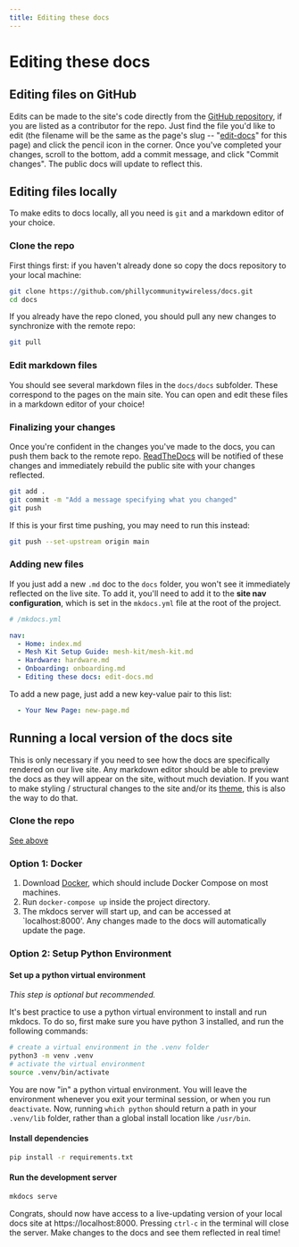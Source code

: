 ```yaml
---
title: Editing these docs
---
```


# Editing these docs

## Editing files on GitHub

Edits can be made to the site's code directly from the [GitHub repository](https://github.com/phillycommunitywireless/docs/edit/main/docs/edit-docs.md), if you are listed as a contributor for the repo. Just find the file you'd like to edit (the filename will be the same as the page's slug -- "[edit-docs](https://github.com/phillycommunitywireless/docs)" for this page) and click the pencil icon in the corner. Once you've completed your changes, scroll to the bottom, add a commit message, and click "Commit changes". The public docs will update to reflect this.

## Editing files locally

To make edits to docs locally, all you need is `git` and a markdown editor of your choice. 

### Clone the repo

First things first: if you haven't already done so copy the docs repository to your local machine:

``` bash
git clone https://github.com/phillycommunitywireless/docs.git 
cd docs
```

If you already have the repo cloned, you should pull any new changes to synchronize with the remote repo:

``` bash
git pull
```

### Edit markdown files

You should see several markdown files in the `docs/docs` subfolder. These correspond to the pages on the main site. You can open and edit these files in a markdown editor of your choice!

### Finalizing your changes

Once you're confident in the changes you've made to the docs, you can push them back to the remote repo. [ReadTheDocs](https://readthedocs.io) will be notified of these changes and immediately rebuild the public site with your changes reflected.

``` bash
git add .
git commit -m "Add a message specifying what you changed"
git push
```

If this is your first time pushing, you may need to run this instead:

``` bash
git push --set-upstream origin main
```

### Adding new files

If you just add a new `.md` doc to the `docs` folder, you won't see it immediately reflected on the live site. To add it, you'll need to add it to the **site nav configuration**, which is set in the `mkdocs.yml` file at the root of the project.

``` yaml
# /mkdocs.yml

nav:
  - Home: index.md
  - Mesh Kit Setup Guide: mesh-kit/mesh-kit.md
  - Hardware: hardware.md
  - Onboarding: onboarding.md
  - Editing these docs: edit-docs.md
```
To add a new page, just add a new key-value pair to this list:
``` yaml
  - Your New Page: new-page.md
```

## Running a local version of the docs site

This is only necessary if you need to see how the docs are specifically rendered on our live site. Any markdown editor should be able to preview the docs as they will appear on the site, without much deviation. If you want to make styling / structural changes to the site and/or its [theme](https://squidfunk.github.io/mkdocs-material/), this is also the way to do that. 

### Clone the repo

[See above](#clone-the-repo)

### Option 1: Docker

1. Download [Docker](https://www.docker.com/get-started), which should include Docker Compose on most machines.
2. Run `docker-compose up` inside the project directory.
3. The mkdocs server will start up, and can be accessed at `localhost:8000'. Any changes made to the docs will automatically update the page. 

### Option 2: Setup Python Environment  
#### Set up a python virtual environment

_This step is optional but recommended._

It's best practice to use a python virtual environment to install and run mkdocs. To do so, first make sure you have python 3 installed, and run the following commands:

``` bash
# create a virtual environment in the .venv folder
python3 -m venv .venv
# activate the virtual environment
source .venv/bin/activate
```

You are now "in" a python virtual environment. You will leave the environment whenever you exit your terminal session, or when you run `deactivate`. Now, running `which python` should return a path in your `.venv/lib` folder, rather than a global install location like `/usr/bin`. 

#### Install dependencies
``` bash
pip install -r requirements.txt
```

#### Run the development server
``` bash
mkdocs serve
```

Congrats, should now have access to a live-updating version of your local docs site at https://localhost:8000. Pressing `ctrl-c` in the terminal will close the server. Make changes to the docs and see them reflected in real time!
